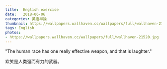 ```yaml
---
title:  English exercise
date:   2018-06-06
categories: 英语早操
thumbnail: https://wallpapers.wallhaven.cc/wallpapers/full/wallhaven-21520.jpg
tags: English
photos:
- https://wallpapers.wallhaven.cc/wallpapers/full/wallhaven-21520.jpg
---
```


"The human race has one really effective weapon, and that is laughter."
<p>欢笑是人类强而有力的武器。</p>
